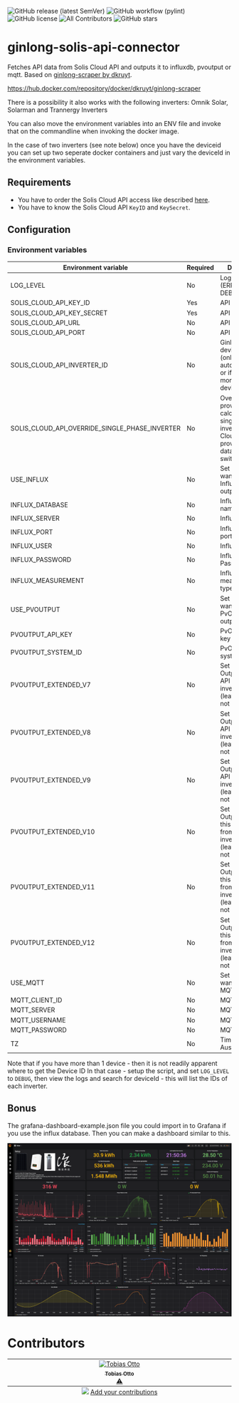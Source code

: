 ![GitHub release (latest SemVer)](https://img.shields.io/github/v/release/Gentleman1983/ginlong_solis_api_connector?sort=semver&style=plastic)
![GitHub workflow (pylint)](https://img.shields.io/github/actions/workflow/status/Gentleman1983/ginlong_solis_api_connector/pylint.yml?label=pylint&style=plastic)
![GitHub license](https://img.shields.io/github/license/Gentleman1983/ginlong_solis_api_connector?style=plastic)
![All Contributors](https://img.shields.io/github/all-contributors/Gentleman1983/ginlong_solis_api_connector?style=plastic)
![GitHub stars](https://img.shields.io/github/stars/Gentleman1983/ginlong_solis_api_connector?style=plastic)

# ginlong-solis-api-connector

Fetches API data from Solis Cloud API and outputs it to influxdb, pvoutput or mqtt. Based on [ginlong-scraper by dkruyt](https://github.com/dkruyt/ginlong-scraper).

https://hub.docker.com/repository/docker/dkruyt/ginlong-scraper

There is a possibility it also works with the following inverters: Omnik Solar, Solarman and Trannergy Inverters

You can also move the environment variables into an ENV file and invoke that on the commandline when 
invoking the docker image.

In the case of two inverters (see note below) once you have the deviceid you can set up two seperate docker containers
and just vary the deviceId in the environment variables.

## Requirements
* You have to order the Solis Cloud API access like described [here](https://solis-service.solisinverters.com/support/solutions/articles/44002212561-api-access-soliscloud).
* You have to know the Solis Cloud API `KeyID` and `KeySecret`.

## Configuration

### Environment variables

| Environment variable                           | Required | Description                                                                                                                           | Default value                |
|------------------------------------------------|----------|---------------------------------------------------------------------------------------------------------------------------------------|------------------------------|
| LOG_LEVEL                                      | No       | Logging level (ERROR, INFO, DEBUG)                                                                                                    | `INFO`                       |
| SOLIS_CLOUD_API_KEY_ID                         | Yes      | API Key ID                                                                                                                            | *empty*                      |
| SOLIS_CLOUD_API_KEY_SECRET                     | Yes      | API Key Secret                                                                                                                        | *empty*                      |
| SOLIS_CLOUD_API_URL                            | No       | API URL                                                                                                                               | `https://www.soliscloud.com` |
| SOLIS_CLOUD_API_PORT                           | No       | API Port                                                                                                                              | `13333`                      |
| SOLIS_CLOUD_API_INVERTER_ID                    | No       | Ginlong Solis device ID<br/>(only required if auto-detect fails or if you have more than one device)                                  | *empty*                      |
| SOLIS_CLOUD_API_OVERRIDE_SINGLE_PHASE_INVERTER | No       | Override to provide correct calculations for single phase inverters if Solis Cloud API provides wrong data. Simply switch to `true`   | *empty*                      |
| USE_INFLUX                                     | No       | Set to true if you want to use InfluxDB as output                                                                                     | `false`                      |
| INFLUX_DATABASE                                | No       | InfluxDB DB name                                                                                                                      | `influxdb`                   |
| INFLUX_SERVER                                  | No       | InfluxDB server                                                                                                                       | `localhost`                  |
| INFLUX_PORT                                    | No       | InfluxDB server port                                                                                                                  | `8086`                       |
| INFLUX_USER                                    | No       | InfluxDB User                                                                                                                         | *empty*                      |
| INFLUX_PASSWORD                                | No       | InfluxDB Password                                                                                                                     | *empty*                      |
| INFLUX_MEASUREMENT                             | No       | InfluxDB measurement type                                                                                                             | `PV`                         |
| USE_PVOUTPUT                                   | No       | Set to true if you want to use PvOutput as output                                                                                     | `false`                      |
| PVOUTPUT_API_KEY                               | No       | PvOutput API key                                                                                                                      | *empty*                      |
| PVOUTPUT_SYSTEM_ID                             | No       | PvOutput system ID                                                                                                                    | *empty*                      |
| PVOUTPUT_EXTENDED_V7                           | No       | Set Extendet Output v7 to this API Key from inverterDetail (leave blank if not donated)                                               | *empty*                      |
| PVOUTPUT_EXTENDED_V8                           | No       | Set Extendet Output v8 to this API Key from inverterDetail (leave blank if not donated)                                               | *empty*                      |
| PVOUTPUT_EXTENDED_V9                           | No       | Set Extendet Output v9 to this API Key from inverterDetail (leave blank if not donated)                                               | *empty*                      |
| PVOUTPUT_EXTENDED_V10                          | No       | Set Extendet Output v10 to this API Key from inverterDetail (leave blank if not donated)                                              | *empty*                      |
| PVOUTPUT_EXTENDED_V11                          | No       | Set Extendet Output v11 to this API Key from inverterDetail (leave blank if not donated)                                              | *empty*                      |
| PVOUTPUT_EXTENDED_V12                          | No       | Set Extendet Output v12 to this API Key from inverterDetail (leave blank if not donated)                                              | *empty*                      |
| USE_MQTT                                       | No       | Set to true if you want to use MQTT as output                                                                                         | `false`                      |
| MQTT_CLIENT_ID                                 | No       | MQTT client ID                                                                                                                        | `pv`                         |
| MQTT_SERVER                                    | No       | MQTT server                                                                                                                           | `localhost`                  |
| MQTT_USERNAME                                  | No       | MQTT username                                                                                                                         | *empty*                      |
| MQTT_PASSWORD                                  | No       | MQTT password                                                                                                                         | *empty*                      |
| TZ                                             | No       | TimeZone e.g Australia/Sydney                                                                                                         | *empty*                      |

Note that if you have more than 1 device - then it is not readily apparent where to get the Device ID
In that case - setup the script, and set `LOG_LEVEL` to `DEBUG`, then view the logs and search for deviceId - 
this will list the IDs of each inverter.

## Bonus

The grafana-dashboard-example.json file you could import in to Grafana if you use the influx database. Then you can make a dashboard similar to this.

![grafana](https://github.com/dkruyt/resources/raw/master/grafana-dashboard-ginlong-small.png)

# Contributors

<!-- ALL-CONTRIBUTORS-LIST:START - Do not remove or modify this section -->
<!-- prettier-ignore-start -->
<!-- markdownlint-disable -->
<table>
  <tbody>
    <tr>
      <td align="center" valign="top" width="14.28%"><a href="https://github.com/TobiO79"><img src="https://avatars.githubusercontent.com/u/30373938?v=4?s=100" width="100px;" alt="Tobias Otto"/><br /><sub><b>Tobias Otto</b></sub></a><br /><a href="https://github.com/Gentleman1983/ginlong_solis_api_connector/commits?author=TobiO79" title="Tests">⚠️</a></td>
    </tr>
  </tbody>
  <tfoot>
    <tr>
      <td align="center" size="13px" colspan="7">
        <img src="https://raw.githubusercontent.com/all-contributors/all-contributors-cli/1b8533af435da9854653492b1327a23a4dbd0a10/assets/logo-small.svg">
          <a href="https://all-contributors.js.org/docs/en/bot/usage">Add your contributions</a>
        </img>
      </td>
    </tr>
  </tfoot>
</table>

<!-- markdownlint-restore -->
<!-- prettier-ignore-end -->

<!-- ALL-CONTRIBUTORS-LIST:END -->
